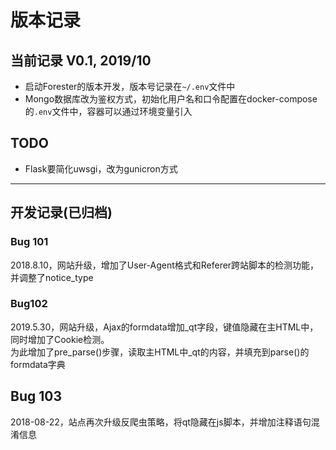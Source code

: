 # 版本记录

## 当前记录 V0.1, 2019/10

- 启动Forester的版本开发，版本号记录在`~/.env`文件中
- Mongo数据库改为鉴权方式，初始化用户名和口令配置在docker-compose的`.env`文件中，容器可以通过环境变量引入

## TODO

- Flask要简化uwsgi，改为gunicron方式

---

## 开发记录(已归档)

### Bug 101

2018.8.10，网站升级，增加了User-Agent格式和Referer跨站脚本的检测功能，并调整了notice_type
  
### Bug102

2019.5.30，网站升级，Ajax的formdata增加_qt字段，键值隐藏在主HTML中，同时增加了Cookie检测。  
为此增加了pre_parse()步骤，读取主HTML中_qt的内容，并填充到parse()的formdata字典

## Bug 103

2018-08-22，站点再次升级反爬虫策略，将qt隐藏在js脚本，并增加注释语句混淆信息
